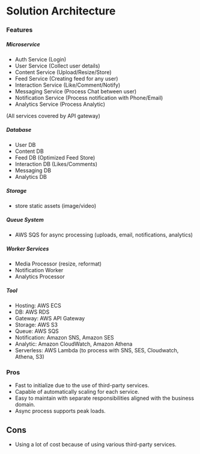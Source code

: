 # Solution  Architecture

### Features

##### Microservice
- Auth Service (Login)
- User Service (Collect user details)
- Content Service (Upload/Resize/Store)
- Feed Service (Creating feed for any user)
- Interaction Service (Like/Comment/Notify)
- Messaging Service (Process Chat between user)
- Notification Service (Process notification with Phone/Email)
- Analytics Service (Process Analytic)

(All services covered by API gateway)

##### Database 
- User DB
- Content DB
- Feed DB (Optimized Feed Store)
- Interaction DB (Likes/Comments)
- Messaging DB 
- Analytics DB

##### Storage
- store static assets (image/video)

##### Queue System 
- AWS SQS for async processing (uploads, email, notifications, analytics)

##### Worker Services
- Media Processor (resize, reformat)
- Notification Worker
- Analytics Processor

##### Tool
- Hosting: AWS ECS
- DB: AWS RDS
- Gateway: AWS API Gateway
- Storage: AWS S3
- Queue: AWS SQS
- Notification: Amazon SNS, Amazon SES
- Analytic: Amazon CloudWatch, Amazon Athena
- Serverless: AWS Lambda (to process with SNS, SES, Cloudwatch, Athena, S3)


### Pros
- Fast to initialize due to the use of third-party services.
- Capable of automatically scaling for each service.
- Easy to maintain with separate responsibilities aligned with the business domain. 
- Async process supports peak loads.

## Cons
- Using a lot of cost because of using various third-party services.

